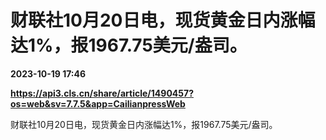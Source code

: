 # 财联社10月20日电，现货黄金日内涨幅达1%，报1967.75美元/盎司。

**2023-10-19 17:46**

**https://api3.cls.cn/share/article/1490457?os=web&sv=7.7.5&app=CailianpressWeb**

财联社10月20日电，现货黄金日内涨幅达1%，报1967.75美元/盎司。